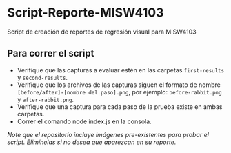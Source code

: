 # Script-Reporte-MISW4103
Script de creación de reportes de regresión visual para MISW4103

## Para correr el script
* Verifique que las capturas a evaluar estén en las carpetas `first-results` y `second-results`.
* Verifique que los archivos de las capturas siguen el formato de nombre `[before/after]-[nombre del paso].png`, por ejemplo: `before-rabbit.png` y `after-rabbit.png`.
* Verifique que una captura para cada paso de la prueba existe en ambas carpetas.
* Correr el comando node index.js en la consola.

*Note que el repositorio incluye imágenes pre-existentes para probar el script. Elimínelas si no desea que aparezcan en su reporte.*
